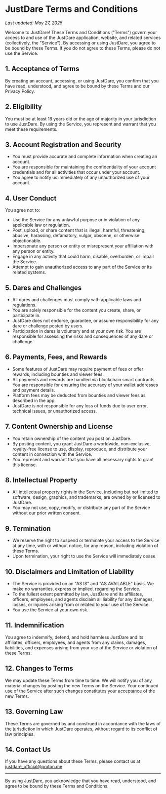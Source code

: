 # JustDare Terms and Conditions

_Last updated: May 27, 2025_

Welcome to JustDare! These Terms and Conditions ("Terms") govern your access to and use of the JustDare application, website, and related services (collectively, the "Service"). By accessing or using JustDare, you agree to be bound by these Terms. If you do not agree to these Terms, please do not use the Service.

## 1. Acceptance of Terms
By creating an account, accessing, or using JustDare, you confirm that you have read, understood, and agree to be bound by these Terms and our Privacy Policy.

## 2. Eligibility
You must be at least 18 years old or the age of majority in your jurisdiction to use JustDare. By using the Service, you represent and warrant that you meet these requirements.

## 3. Account Registration and Security
- You must provide accurate and complete information when creating an account.
- You are responsible for maintaining the confidentiality of your account credentials and for all activities that occur under your account.
- You agree to notify us immediately of any unauthorized use of your account.

## 4. User Conduct
You agree not to:
- Use the Service for any unlawful purpose or in violation of any applicable law or regulation.
- Post, upload, or share content that is illegal, harmful, threatening, abusive, harassing, defamatory, vulgar, obscene, or otherwise objectionable.
- Impersonate any person or entity or misrepresent your affiliation with any person or entity.
- Engage in any activity that could harm, disable, overburden, or impair the Service.
- Attempt to gain unauthorized access to any part of the Service or its related systems.

## 5. Dares and Challenges
- All dares and challenges must comply with applicable laws and regulations.
- You are solely responsible for the content you create, share, or participate in.
- JustDare does not endorse, guarantee, or assume responsibility for any dare or challenge posted by users.
- Participation in dares is voluntary and at your own risk. You are responsible for assessing the risks and consequences of any dare or challenge.

## 6. Payments, Fees, and Rewards
- Some features of JustDare may require payment of fees or offer rewards, including bounties and viewer fees.
- All payments and rewards are handled via blockchain smart contracts. You are responsible for ensuring the accuracy of your wallet addresses and payment details.
- Platform fees may be deducted from bounties and viewer fees as described in the app.
- JustDare is not responsible for any loss of funds due to user error, technical issues, or unauthorized access.

## 7. Content Ownership and License
- You retain ownership of the content you post on JustDare.
- By posting content, you grant JustDare a worldwide, non-exclusive, royalty-free license to use, display, reproduce, and distribute your content in connection with the Service.
- You represent and warrant that you have all necessary rights to grant this license.

## 8. Intellectual Property
- All intellectual property rights in the Service, including but not limited to software, design, graphics, and trademarks, are owned by or licensed to JustDare.
- You may not use, copy, modify, or distribute any part of the Service without our prior written consent.

## 9. Termination
- We reserve the right to suspend or terminate your access to the Service at any time, with or without notice, for any reason, including violation of these Terms.
- Upon termination, your right to use the Service will immediately cease.

## 10. Disclaimers and Limitation of Liability
- The Service is provided on an "AS IS" and "AS AVAILABLE" basis. We make no warranties, express or implied, regarding the Service.
- To the fullest extent permitted by law, JustDare and its affiliates, officers, employees, and agents disclaim all liability for any damages, losses, or injuries arising from or related to your use of the Service.
- You use the Service at your own risk.

## 11. Indemnification
You agree to indemnify, defend, and hold harmless JustDare and its affiliates, officers, employees, and agents from any claims, damages, liabilities, and expenses arising from your use of the Service or violation of these Terms.

## 12. Changes to Terms
We may update these Terms from time to time. We will notify you of any material changes by posting the new Terms on the Service. Your continued use of the Service after such changes constitutes your acceptance of the new Terms.

## 13. Governing Law
These Terms are governed by and construed in accordance with the laws of the jurisdiction in which JustDare operates, without regard to its conflict of law principles.

## 14. Contact Us
If you have any questions about these Terms, please contact us at [justdare_official@proton.me](mailto:justdare_official@proton.me).

---

By using JustDare, you acknowledge that you have read, understood, and agree to be bound by these Terms and Conditions.
